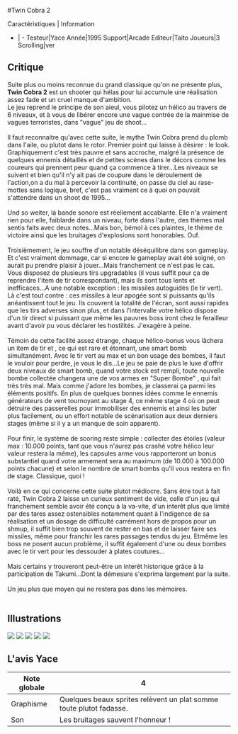 #Twin Cobra 2

Caractéristiques | Information
- | -
Testeur|Yace
Année|1995
Support|Arcade
Editeur|Taito
Joueurs|3
Scrolling|ver

## Critique
Suite plus ou moins reconnue du grand classique qu'on ne présente plus, <b>Twin Cobra  2</b> est un shooter qui hélas pour lui accumule une réalisation assez fade et un cruel manque d'ambition.<br/>Le jeu reprend le principe de son aieul, vous pilotez un hélico au travers de 6 niveaux, et à vous de libérer encore une vague contrée de la mainmise de vagues terroristes, dans "vague" jeu de shoot...<br/><br/>Il faut reconnaitre qu'avec cette suite, le mythe Twin Cobra prend du plomb dans l'aile, ou plutot dans le rotor. Premier point qui laisse à désirer : le look. Graphiquement c'est très pauvre et sans accroche, malgré la présence de quelques ennemis détaillés et de petites scènes dans le décors comme les coureurs qui prennent peur quand ça commence à tirer...Les niveaux se suivent et bien qu'il n'y ait pas de coupure dans le déroulement de l'action,on a du mal à percevoir la continuité, on passe du ciel au rase-mottes sans logique, bref, c'est pas vraiment ce à quoi on pouvait s'attendre dans un shoot de 1995...<br/><br/>Und so weiter, la bande sonore est réellement accablante. Elle n'a vraiment rien pour elle, faiblarde dans un niveau, forte dans l'autre, des thèmes mal sentis faits avec deux notes...Mais bon, bémol à ces plaintes, le thème de victoire ainsi que les bruitages d'explosions sont honorables. Ouf.<br/><br/>Troisièmement, le jeu souffre d'un notable déséquilibre dans son gameplay. Et c'est vraiment dommage, car si encore le gameplay avait été soigné, on aurait pu prendre plaisir à jouer...Mais franchement ce n'est pas le cas. Vous disposez de plusieurs tirs upgradables (il vous suffit pour ça de reprendre l'item de tir correspondant), mais ils sont tous lents et inefficaces...A une notable exception : les missiles autoguidés (le tir vert). Là c'est tout contre : ces missiles à leur apogée sont si puissants qu'ils anéantissent tout le jeu. Ils couvrent la totalité de l'écran, sont aussi rapides que les tirs adverses sinon plus, et dans l'intervalle votre hélico dispose d'un tir direct si puissant que même les pauvres boss iront chez le ferailleur avant d'avoir pu vous déclarer les hostilités. J'exagère à peine.<br/><br/>Témoin de cette facilité assez étrange, chaque hélico-bonus vous lâchera un item de tir et , ce qui est rare et étonnant, une smart bomb simultanément. Avec le tir vert au max et un bon usage des bombes, il faut le vouloir pour perdre, je vous le dis...Le jeu se paie de plus le luxe d'offrir deux niveaux de smart bomb, quand votre stock est rempli, toute nouvelle bombe collectée changera une de vos armes en "Super Bombe" , qui fait très très mal. Mais comme j'adore les bombes, je classerai ça parmi les éléments positifs. En plus de quelques bonnes idées comme le ennemis générateurs de vent tournoyant au stage 4, ce même stage 4 où on peut détruire des passerelles pour immobiliser des ennemis et ainsi les buter plus facilement, ou un effort notable de scénarisation aux deux derniers stages (même si il y a un manque de soin apparent).<br/><br/>Pour finir, le système de scoring reste simple : collecter des étoiles (valeur max : 10.000 points, tant que vous n'aurez pas crashé votre hélico leur valeur restera la même), les capsules arme vous rapporteront un bonus substantiel quand votre armement sera au maximum (de 10.000 à 100.000 points chacune) et selon le nombre de smart bombs qu'il vous restera en fin de stage. Classique, quoi !<br/><br/>Voilà en ce qui concerne cette suite plutot médiocre. Sans être tout à fait raté, Twin Cobra 2 laisse un curieux sentiment de vide, celle d'un jeu qui franchement semble avoir été conçu à la va-vite, d'un interêt plus que limité par des tares assez ostensibles notamment quant à l'indigence de sa réalisation et un dosage de difficulté carrément hors de propos pour un shmup, il suffit bien trop souvent de rester en bas et de laisser faire ses missiles, même pour franchir les rares passages tendus du jeu. Etmême les boss ne posent aucun problème, il suffit également d'une ou deux bombes avec le tir vert pour les dessouder à plates coutures...<br/><br/>Mais certains y trouveront peut-être un interêt historique grâce à la participation de Takumi...Dont la démesure s'exprima largement par la suite.<br/><br/>Un jeu plus que moyen qui ne restera pas dans les mémoires.<br/><br/>

## Illustrations
![](http://www.shmup.com/images/thumbs/ktiger2.jpg)
![](http://www.shmup.com/images/thumbs/img_fiche_2_78.jpg)
![](http://www.shmup.com/images/thumbs/img_fiche_3_78.png)
![](http://www.shmup.com/images/thumbs/)
![](http://www.shmup.com/images/thumbs/)

## L'avis Yace
Note globale|4
-|-
Graphisme|Quelques beaux sprites relèvent un plat somme toute plutot fadasse.
Son|Les bruitages sauvent l'honneur !

